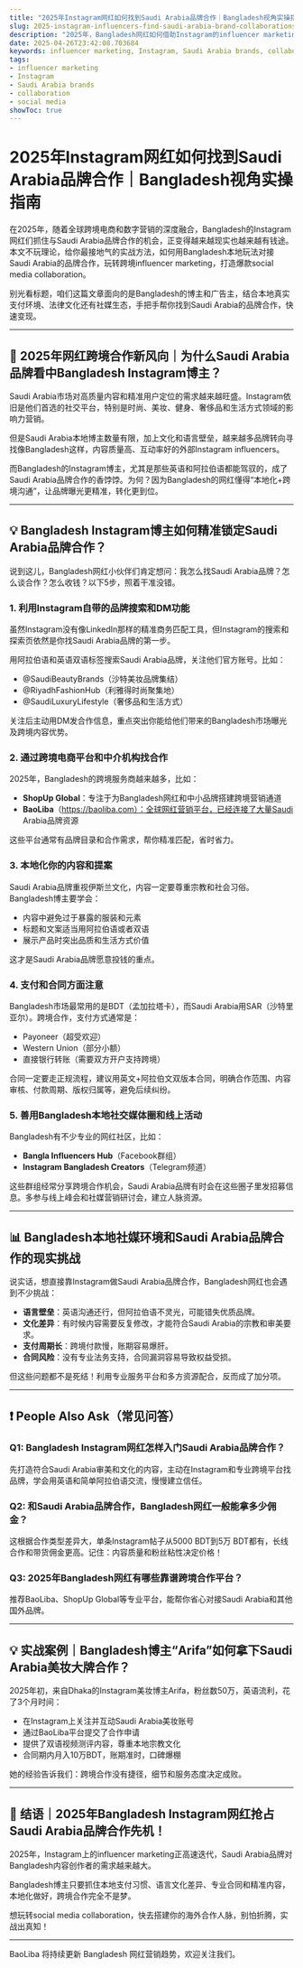 ```yaml
---
title: "2025年Instagram网红如何找到Saudi Arabia品牌合作｜Bangladesh视角实操指南"
slug: 2025-instagram-influencers-find-saudi-arabia-brand-collaborations-2025-04-26
description: "2025年，Bangladesh网红如何借助Instagram的influencer marketing，精准对接Saudi Arabia brands，搞定跨境social media collaboration，实现快速变现？全流程实战干货！"
date: 2025-04-26T23:42:08.703684
keywords: influencer marketing, Instagram, Saudi Arabia brands, collaboration, social media
tags:
- influencer marketing
- Instagram
- Saudi Arabia brands
- collaboration
- social media
showToc: true
---
```


# 2025年Instagram网红如何找到Saudi Arabia品牌合作｜Bangladesh视角实操指南


在2025年，随着全球跨境电商和数字营销的深度融合，Bangladesh的Instagram网红们抓住与Saudi Arabia品牌合作的机会，正变得越来越现实也越来越有钱途。本文不玩理论，给你最接地气的实战方法，如何用Bangladesh本地玩法对接Saudi Arabia的品牌合作，玩转跨境influencer marketing，打造爆款social media collaboration。

别光看标题，咱们这篇文章面向的是Bangladesh的博主和广告主，结合本地真实支付环境、法律文化还有社媒生态，手把手帮你找到Saudi Arabia的品牌合作，快速变现。

---

## 📢 2025年网红跨境合作新风向｜为什么Saudi Arabia品牌看中Bangladesh Instagram博主？

Saudi Arabia市场对高质量内容和精准用户定位的需求越来越旺盛。Instagram依旧是他们首选的社交平台，特别是时尚、美妆、健身、奢侈品和生活方式领域的影响力营销。

但是Saudi Arabia本地博主数量有限，加上文化和语言壁垒，越来越多品牌转向寻找像Bangladesh这样，内容质量高、互动率好的外部Instagram influencers。

而Bangladesh的Instagram博主，尤其是那些英语和阿拉伯语都能驾驭的，成了Saudi Arabia品牌合作的香饽饽。为何？因为Bangladesh的网红懂得“本地化+跨境沟通”，让品牌曝光更精准，转化更到位。

---

## 💡 Bangladesh Instagram博主如何精准锁定Saudi Arabia品牌合作？

说到这儿，Bangladesh网红小伙伴们肯定想问：我怎么找Saudi Arabia品牌？怎么谈合作？怎么收钱？以下5步，照着干准没错。

### 1. 利用Instagram自带的品牌搜索和DM功能

虽然Instagram没有像LinkedIn那样的精准商务匹配工具，但Instagram的搜索和探索页依然是你找Saudi Arabia品牌的第一步。

用阿拉伯语和英语双语标签搜索Saudi Arabia品牌，关注他们官方账号。比如：

- @SaudiBeautyBrands（沙特美妆品牌集结）
- @RiyadhFashionHub（利雅得时尚聚集地）
- @SaudiLuxuryLifestyle（奢侈品和生活方式）

关注后主动用DM发合作信息，重点突出你能给他们带来的Bangladesh市场曝光及跨境内容优势。

### 2. 通过跨境电商平台和中介机构找合作

2025年，Bangladesh的跨境服务商越来越多，比如：

- **ShopUp Global**：专注于为Bangladesh网红和中小品牌搭建跨境营销通道
- **BaoLiba**（https://baoliba.com）：全球网红营销平台，已经连接了大量Saudi Arabia品牌资源

这些平台通常有品牌目录和合作需求，帮你精准匹配，省时省力。

### 3. 本地化你的内容和提案

Saudi Arabia品牌重视伊斯兰文化，内容一定要尊重宗教和社会习俗。Bangladesh博主要学会：

- 内容中避免过于暴露的服装和元素
- 标题和文案适当用阿拉伯语或者双语
- 展示产品时突出品质和生活方式价值

这才是Saudi Arabia品牌愿意投钱的重点。

### 4. 支付和合同方面注意

Bangladesh市场最常用的是BDT（孟加拉塔卡），而Saudi Arabia用SAR（沙特里亚尔）。跨境合作，支付方式通常是：

- Payoneer（超受欢迎）
- Western Union（部分小额）
- 直接银行转账（需要双方开户支持跨境）

合同一定要走正规流程，建议用英文+阿拉伯文双版本合同，明确合作范围、内容审核、付款周期、版权归属等，避免后续纠纷。

### 5. 善用Bangladesh本地社交媒体圈和线上活动

Bangladesh有不少专业的网红社区，比如：

- **Bangla Influencers Hub**（Facebook群组）
- **Instagram Bangladesh Creators**（Telegram频道）

这些群组经常分享跨境合作机会，Saudi Arabia品牌有时会在这些圈子里发招募信息。多参与线上峰会和社媒营销研讨会，建立人脉资源。

---

## 📊 Bangladesh本地社媒环境和Saudi Arabia品牌合作的现实挑战

说实话，想直接靠Instagram做Saudi Arabia品牌合作，Bangladesh网红也会遇到不少挑战：

- **语言壁垒**：英语沟通还行，但阿拉伯语不灵光，可能错失优质品牌。
- **文化差异**：有时候内容需要反复修改，才能符合Saudi Arabia的宗教和审美要求。
- **支付周期长**：跨境付款慢，账期容易爆肝。
- **合同风险**：没有专业法务支持，合同漏洞容易导致权益受损。

但这些问题都不是死结！利用专业服务平台和多方资源配合，反而成了加分项。

---

## ❗ People Also Ask（常见问答）

### Q1: Bangladesh Instagram网红怎样入门Saudi Arabia品牌合作？

先打造符合Saudi Arabia审美和文化的内容，主动在Instagram和专业跨境平台找品牌，学会用英语和简单阿拉伯语交流，慢慢建立信任。

### Q2: 和Saudi Arabia品牌合作，Bangladesh网红一般能拿多少佣金？

这根据合作类型差异大，单条Instagram帖子从5000 BDT到5万 BDT都有，长线合作和带货佣金更高。记住：内容质量和粉丝粘性决定价格！

### Q3: 2025年Bangladesh网红有哪些靠谱跨境合作平台？

推荐BaoLiba、ShopUp Global等专业平台，能帮你省心对接Saudi Arabia和其他国外品牌。

---

## 💡 实战案例｜Bangladesh博主“Arifa”如何拿下Saudi Arabia美妆大牌合作？

2025年初，来自Dhaka的Instagram美妆博主Arifa，粉丝数50万，英语流利，花了3个月时间：

- 在Instagram上关注并互动Saudi Arabia美妆账号
- 通过BaoLiba平台提交了合作申请
- 提供了双语视频测评内容，尊重本地宗教文化
- 合同期内月入10万BDT，账期准时，口碑爆棚

她的经验告诉我们：跨境合作没有捷径，细节和服务态度决定成败。

---

## 📢 结语｜2025年Bangladesh Instagram网红抢占Saudi Arabia品牌合作先机！

2025年，Instagram上的influencer marketing正高速迭代，Saudi Arabia品牌对Bangladesh内容创作者的需求越来越大。

Bangladesh博主只要抓住本地支付习惯、语言文化差异、专业合同和精准内容，本地化做好，跨境合作完全不是梦。

想玩转social media collaboration，快去搭建你的海外合作人脉，别怕折腾，实战出真知！

---

BaoLiba 将持续更新 Bangladesh 网红营销趋势，欢迎关注我们。